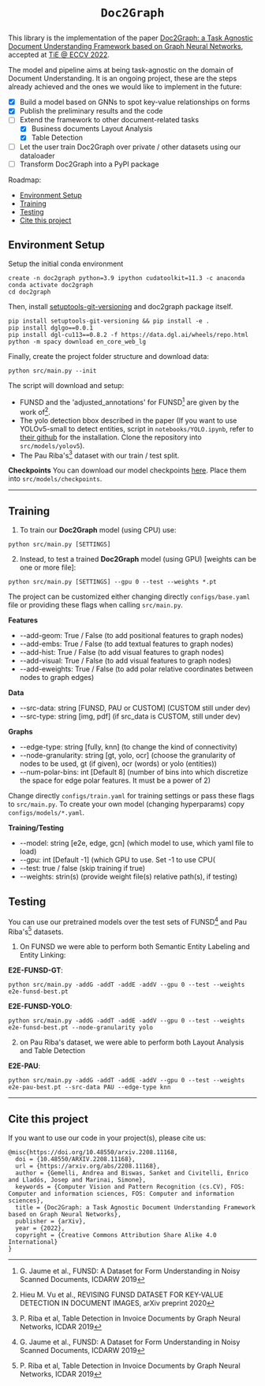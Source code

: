 # <p align=center>`Doc2Graph`</p> 

This library is the implementation of the paper [Doc2Graph: a Task Agnostic Document Understanding Framework based on Graph Neural Networks](https://arxiv.org/abs/2208.11168), accepted at [TiE @ ECCV 2022](https://sites.google.com/view/tie-eccv2022/accepted-papers?authuser=0).

The model and pipeline aims at being task-agnostic on the domain of Document Understanding. It is an ongoing project, these are the steps already achieved and the ones we would like to implement in the future:

- [x] Build a model based on GNNs to spot key-value relationships on forms
- [x] Publish the preliminary results and the code
- [ ] Extend the framework to other document-related tasks
  - [x] Business documents Layout Analysis
  - [x] Table Detection
- [ ] Let the user train Doc2Graph over private / other datasets using our dataloader
- [ ] Transform Doc2Graph into a PyPI package

Roadmap:
- [Environment Setup](#environment-setup)
- [Training](#training)
- [Testing](#testing)
- [Cite this project](#cite-this-project)

## Environment Setup
Setup the initial conda environment

```
create -n doc2graph python=3.9 ipython cudatoolkit=11.3 -c anaconda
conda activate doc2graph
cd doc2graph
```

Then, install [setuptools-git-versioning](https://pypi.org/project/setuptools-git-versioning/) and doc2graph package itself.

```
pip install setuptools-git-versioning && pip install -e .
pip install dglgo==0.0.1
pip install dgl-cu113==0.8.2 -f https://data.dgl.ai/wheels/repo.html
python -m spacy download en_core_web_lg
```

Finally, create the project folder structure and download data:

```
python src/main.py --init
```
The script will download and setup:
- FUNSD and the 'adjusted_annotations' for FUNSD[^1] are given by the work of[^3].
- The yolo detection bbox described in the paper (If you want to use YOLOv5-small to detect entities, script in `notebooks/YOLO.ipynb`, refer to [their github](https://github.com/ultralytics/yolov5) for the installation. Clone the repository into `src/models/yolov5`).
- The Pau Riba's[^2] dataset with our train / test split.

[^1]: G. Jaume et al., FUNSD: A Dataset for Form Understanding in Noisy Scanned Documents, ICDARW 2019
[^2]: P. Riba et al, Table Detection in Invoice Documents by Graph Neural Networks, ICDAR 2019
[^3]: Hieu M. Vu et al., REVISING FUNSD DATASET FOR KEY-VALUE DETECTION IN DOCUMENT IMAGES, arXiv preprint 2020

**Checkpoints**
You can download our model checkpoints [here](https://drive.google.com/file/d/15jKWYLTcb8VwE7XY_jcRvZTAmqy_ElJ_/view?usp=sharing). Place them into `src/models/checkpoints`.

---
## Training
1. To train our **Doc2Graph** model (using CPU) use:
```
python src/main.py [SETTINGS]
```
2. Instead, to test a trained **Doc2Graph** model (using GPU) [weights can be one or more file]:
```
python src/main.py [SETTINGS] --gpu 0 --test --weights *.pt
```
The project can be customized either changing directly `configs/base.yaml` file or providing these flags when calling `src/main.py`.

**Features**
 - --add-geom: True / False (to add positional features to graph nodes)
 - --add-embs: True / False (to add textual features to graph nodes)
 - --add-hist: True / False (to add visual features to graph nodes)
 - --add-visual: True / False (to add visual features to graph nodes)
 - --add-eweights: True / False (to add polar relative coordinates between nodes to graph edges)

**Data**
 - --src-data: string [FUNSD, PAU or CUSTOM] (CUSTOM still under dev)
 - --src-type: string [img, pdf] (if src_data is CUSTOM, still under dev)

**Graphs**
 - --edge-type: string [fully, knn] (to change the kind of connectivity)
 - --node-granularity: string [gt, yolo, ocr] (choose the granularity of nodes to be used, gt (if given), ocr (words) or yolo (entities))
 - --num-polar-bins: int [Default 8] (number of bins into which discretize the space for edge polar features. It must be a power of 2)

Change directly `configs/train.yaml` for training settings or pass these flags to `src/main.py`. To create your own model (changing hyperparams) copy `configs/models/*.yaml`. 

**Training/Testing**
- --model: string [e2e, edge, gcn] (which model to use, which yaml file to load)
- --gpu: int [Default -1] (which GPU to use. Set -1 to use CPU(
- --test: true / false (skip training if true)
- --weights: strin(s) (provide weight file(s) relative path(s), if testing)

## Testing

You can use our pretrained models over the test sets of FUNSD[^1] and Pau Riba's[^2] datasets.

1. On FUNSD we were able to perform both Semantic Entity Labeling and Entity Linking:

**E2E-FUNSD-GT**:
```
python src/main.py -addG -addT -addE -addV --gpu 0 --test --weights e2e-funsd-best.pt
```

**E2E-FUNSD-YOLO**:
```
python src/main.py -addG -addT -addE -addV --gpu 0 --test --weights e2e-funsd-best.pt --node-granularity yolo
```

2. on Pau Riba's dataset, we were able to perform both Layout Analysis and Table Detection

**E2E-PAU**:
```
python src/main.py -addG -addT -addE -addV --gpu 0 --test --weights e2e-pau-best.pt --src-data PAU --edge-type knn
```
  
---
## Cite this project
If you want to use our code in your project(s), please cite us:
```
@misc{https://doi.org/10.48550/arxiv.2208.11168,
  doi = {10.48550/ARXIV.2208.11168},
  url = {https://arxiv.org/abs/2208.11168},
  author = {Gemelli, Andrea and Biswas, Sanket and Civitelli, Enrico and Lladós, Josep and Marinai, Simone},
  keywords = {Computer Vision and Pattern Recognition (cs.CV), FOS: Computer and information sciences, FOS: Computer and information sciences},
  title = {Doc2Graph: a Task Agnostic Document Understanding Framework based on Graph Neural Networks},
  publisher = {arXiv},
  year = {2022},
  copyright = {Creative Commons Attribution Share Alike 4.0 International}
}
```
